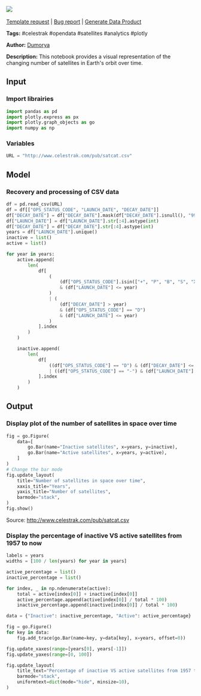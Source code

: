 <a href="https://app.naas.ai/user-redirect/naas/downloader?url=https://raw.githubusercontent.com/jupyter-naas/awesome-notebooks/master/Celestrak/Celestrak_Satellites_over_time.ipynb" target="_parent"><img src="https://naasai-public.s3.eu-west-3.amazonaws.com/open_in_naas.svg"/></a><br><br><a href="https://github.com/jupyter-naas/awesome-notebooks/issues/new?assignees=&labels=&template=template-request.md&title=Tool+-+Action+of+the+notebook+">Template request</a> | <a href="https://github.com/jupyter-naas/awesome-notebooks/issues/new?assignees=&labels=bug&template=bug_report.md&title=Celestrak+-+Satellites+over+time:+Error+short+description">Bug report</a> | <a href="https://app.naas.ai/user-redirect/naas/downloader?url=https://raw.githubusercontent.com/jupyter-naas/awesome-notebooks/master/Naas/Naas_Start_data_product.ipynb" target="_parent">Generate Data Product</a>

**Tags:** #celestrak #opendata #satellites #analytics #plotly

**Author:** [Dumorya](https://github.com/Dumorya)

**Description:** This notebook provides a visual representation of the changing number of satellites in Earth's orbit over time.

## Input

### Import librairies


```python
import pandas as pd
import plotly.express as px
import plotly.graph_objects as go
import numpy as np
```

### Variables


```python
URL = "http://www.celestrak.com/pub/satcat.csv"
```

## Model

### Recovery and processing of CSV data


```python
df = pd.read_csv(URL)
df = df[["OPS_STATUS_CODE", "LAUNCH_DATE", "DECAY_DATE"]]
df["DECAY_DATE"] = df["DECAY_DATE"].mask(df["DECAY_DATE"].isnull(), "9999")
df["LAUNCH_DATE"] = df["LAUNCH_DATE"].str[:4].astype(int)
df["DECAY_DATE"] = df["DECAY_DATE"].str[:4].astype(int)
years = df["LAUNCH_DATE"].unique()
inactive = list()
active = list()

for year in years:
    active.append(
        len(
            df[
                (
                    (df["OPS_STATUS_CODE"].isin(["+", "P", "B", "S", "X"]))
                    & (df["LAUNCH_DATE"] <= year)
                )
                | (
                    (df["DECAY_DATE"] > year)
                    & (df["OPS_STATUS_CODE"] == "D")
                    & (df["LAUNCH_DATE"] <= year)
                )
            ].index
        )
    )

    inactive.append(
        len(
            df[
                ((df["OPS_STATUS_CODE"] == "D") & (df["DECAY_DATE"] <= year))
                | ((df["OPS_STATUS_CODE"] == "-") & (df["LAUNCH_DATE"] <= year))
            ].index
        )
    )
```

## Output

### Display plot of the number of satellites in space over time


```python
fig = go.Figure(
    data=[
        go.Bar(name="Inactive satellites", x=years, y=inactive),
        go.Bar(name="Active satellites", x=years, y=active),
    ]
)
# Change the bar mode
fig.update_layout(
    title="Number of satellites in space over time",
    xaxis_title="Years",
    yaxis_title="Number of satellites",
    barmode="stack",
)
fig.show()
```

Source: http://www.celestrak.com/pub/satcat.csv

### Display the percentage of inactive VS active satellites from 1957 to now


```python
labels = years
widths = [100 / len(years) for year in years]

active_percentage = list()
inactive_percentage = list()

for index, _ in np.ndenumerate(active):
    total = active[index[0]] + inactive[index[0]]
    active_percentage.append(active[index[0]] / total * 100)
    inactive_percentage.append(inactive[index[0]] / total * 100)

data = {"Inactive": inactive_percentage, "Active": active_percentage}

fig = go.Figure()
for key in data:
    fig.add_trace(go.Bar(name=key, y=data[key], x=years, offset=0))

fig.update_xaxes(range=[years[0], years[-1]])
fig.update_yaxes(range=[0, 100])

fig.update_layout(
    title_text="Percentage of inactive VS active satellites from 1957 to now",
    barmode="stack",
    uniformtext=dict(mode="hide", minsize=10),
)
```
